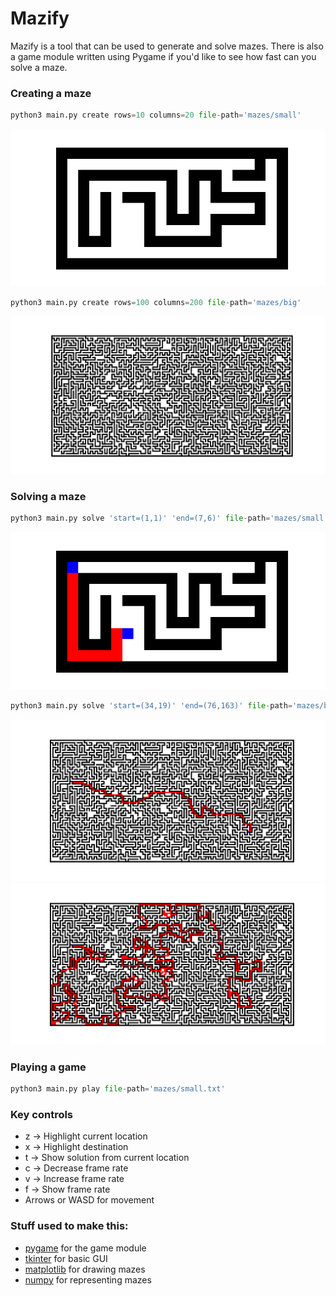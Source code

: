 # Mazify

Mazify is a tool that can be used to generate and solve mazes.
There is also a game module written using Pygame if you'd like to see how fast can you solve a maze.

### Creating a maze
```python
python3 main.py create rows=10 columns=20 file-path='mazes/small'
```
![small maze](https://github.com/AlexandruValeanu/Mazify/blob/master/mazes/small.png)

```python
python3 main.py create rows=100 columns=200 file-path='mazes/big'
```
![big maze](https://github.com/AlexandruValeanu/Mazify/blob/master/mazes/big.png)

### Solving a maze
```python
python3 main.py solve 'start=(1,1)' 'end=(7,6)' file-path='mazes/small.txt'
```
![small maze](https://github.com/AlexandruValeanu/Mazify/blob/master/mazes/small_sol.png)

```python
python3 main.py solve 'start=(34,19)' 'end=(76,163)' file-path='mazes/big.txt'
```
![big maze](https://github.com/AlexandruValeanu/Mazify/blob/master/mazes/big_sol.png)
![big maze dfs](https://github.com/AlexandruValeanu/Mazify/blob/master/mazes/big_sol_dfs.png)

### Playing a game
```python
python3 main.py play file-path='mazes/small.txt'
```

###  Key controls
* z  -> Highlight current location
* x  -> Highlight destination
* t  -> Show solution from current location
* c  -> Decrease frame rate
* v  -> Increase frame rate
* f  -> Show frame rate
* Arrows or WASD for movement

### Stuff used to make this:
* [pygame](https://www.pygame.org/news) for the game module
* [tkinter](https://wiki.python.org/moin/TkInter) for basic GUI
* [matplotlib](https://matplotlib.org/) for drawing mazes
* [numpy](http://www.numpy.org/) for representing mazes
